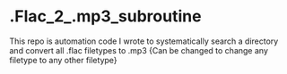 # .Flac_2_.mp3_subroutine
This repo is automation code I wrote to systematically search a directory and convert all .flac filetypes to .mp3 {Can be changed to change any filetype to any other filetype}
